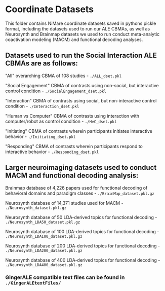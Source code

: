 # Coordinate Datasets

This folder contains NiMare coordinate datasets saved in pythons pickle format, including the datasets used to run our ALE CBMAs, as well as Neurosynth and Brainmap datasets we used to run conduct meta-analytic coactivation modeling (MACM) and functional decoding analyses.


## Datasets used to run the Social Interaction ALE CBMAs are as follows: 

"All" overarching CBMA of 108 studies - ```./ALL_dset.pkl```

"Social Engagement" CBMA of contrasts using non-social, but interactive control condition - ```./SocialEngagement_dset.pkl```

"Interaction" CBMA of contrasts using social, but non-interactive control condition - ```./Interaction_dset.pkl```

"Human vs Computer" CBMA of contrasts using interaction with computer/robot as control condition - ```./HvC_dset.pkl```

"Initiating" CBMA of contrasts wherein participants initiates interactive behavior - ```./Initiating_dset.pkl```

"Responding" CBMA of contrasts wherein participants respond to interactive behavior - ```./Responding_dset.pkl```


## Larger neuroimaging datasets used to conduct MACM and functional decoding analysis: 

Brainmap database of 4,226 papers used for functional decoding of behavioral domains and paradigm classes - ```./BrainMap_dataset.pkl.gz```

Neurosynth database of 14,371 studies used for MACM - ```./Neurosynth_dataset.pkl.gz```

Neurosynth database of 50 LDA-derived topics for functional decoding - ```./Neurosynth_LDA50_dataset.pkl.gz```

Neurosynth database of 100 LDA-derived topics for functional decoding - ```./Neurosynth_LDA100_dataset.pkl.gz```

Neurosynth database of 200 LDA-derived topics for functional decoding - ```./Neurosynth_LDA200_dataset.pkl.gz```

Neurosynth database of 400 LDA-derived topics for functional decoding - ```./Neurosynth_LDA400_dataset.pkl.gz```


### GingerALE compatible text files can be found in ```./GingerALEtextFiles/```